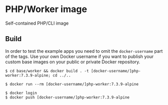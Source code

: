 # PHP/Worker image

Self-contained PHP/CLI image

## Build

In order to test the example apps you need to omit the `docker-username` part of the tags. Use your own Docker username if you want to publish your custom base images on your public or private Docker repository.

```console
$ cd base/worker && docker build . -t [docker-username/]php-worker:7.3.9-alpine; cd ../..
```

```console
$ docker run --rm [docker-username/]php-worker:7.3.9-alpine
```

```console
$ docker login
$ docker push [docker-username/]php-worker:7.3.9-alpine
```
